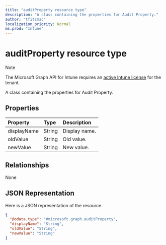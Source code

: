 ```yaml
---
title: "auditProperty resource type"
description: "A class containing the properties for Audit Property."
author: "tfitzmac"
localization_priority: Normal
ms.prod: "Intune"
---
```


# auditProperty resource type

> [!NOTE]
> The Microsoft Graph API for Intune requires an [active Intune license](https://go.microsoft.com/fwlink/?linkid=839381) for the tenant.

A class containing the properties for Audit Property.

## Properties
|Property|Type|Description|
|:---|:---|:---|
|displayName|String|Display name.|
|oldValue|String|Old value.|
|newValue|String|New value.|

## Relationships
None

## JSON Representation
Here is a JSON representation of the resource.
<!-- {
  "blockType": "resource",
  "@odata.type": "microsoft.graph.auditProperty"
}
-->
``` json
{
  "@odata.type": "#microsoft.graph.auditProperty",
  "displayName": "String",
  "oldValue": "String",
  "newValue": "String"
}
```



